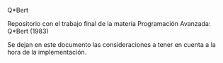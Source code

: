 Q*Bert

Repositorio con el trabajo final de la materia Programación Avanzada: Q*Bert (1983)

Se dejan en este documento las consideraciones a tener en cuenta a la hora de la implementación.
